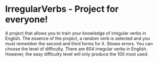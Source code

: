# IrregularVerbs - Project for everyone!
A project that allows you to train your knowledge of irregular verbs in English. The essence of the project, a random verb is selected and you must remember the second and third forms for it. Shows errors. You can choose the level of difficulty. There are 604 irregular verbs in English. However, the easy difficulty level will only produce the 100 most used.